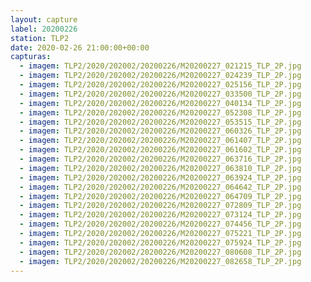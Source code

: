 ```yaml
---
layout: capture
label: 20200226
station: TLP2
date: 2020-02-26 21:00:00+00:00
capturas:
  - imagem: TLP2/2020/202002/20200226/M20200227_021215_TLP_2P.jpg
  - imagem: TLP2/2020/202002/20200226/M20200227_024239_TLP_2P.jpg
  - imagem: TLP2/2020/202002/20200226/M20200227_025156_TLP_2P.jpg
  - imagem: TLP2/2020/202002/20200226/M20200227_033500_TLP_2P.jpg
  - imagem: TLP2/2020/202002/20200226/M20200227_040134_TLP_2P.jpg
  - imagem: TLP2/2020/202002/20200226/M20200227_052308_TLP_2P.jpg
  - imagem: TLP2/2020/202002/20200226/M20200227_053515_TLP_2P.jpg
  - imagem: TLP2/2020/202002/20200226/M20200227_060326_TLP_2P.jpg
  - imagem: TLP2/2020/202002/20200226/M20200227_061407_TLP_2P.jpg
  - imagem: TLP2/2020/202002/20200226/M20200227_061602_TLP_2P.jpg
  - imagem: TLP2/2020/202002/20200226/M20200227_063716_TLP_2P.jpg
  - imagem: TLP2/2020/202002/20200226/M20200227_063810_TLP_2P.jpg
  - imagem: TLP2/2020/202002/20200226/M20200227_063924_TLP_2P.jpg
  - imagem: TLP2/2020/202002/20200226/M20200227_064642_TLP_2P.jpg
  - imagem: TLP2/2020/202002/20200226/M20200227_064709_TLP_2P.jpg
  - imagem: TLP2/2020/202002/20200226/M20200227_072809_TLP_2P.jpg
  - imagem: TLP2/2020/202002/20200226/M20200227_073124_TLP_2P.jpg
  - imagem: TLP2/2020/202002/20200226/M20200227_074456_TLP_2P.jpg
  - imagem: TLP2/2020/202002/20200226/M20200227_075221_TLP_2P.jpg
  - imagem: TLP2/2020/202002/20200226/M20200227_075924_TLP_2P.jpg
  - imagem: TLP2/2020/202002/20200226/M20200227_080608_TLP_2P.jpg
  - imagem: TLP2/2020/202002/20200226/M20200227_082658_TLP_2P.jpg
---
```

